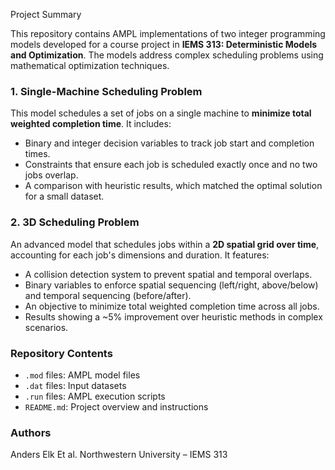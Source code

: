 Project Summary

This repository contains AMPL implementations of two integer programming models developed for a course project in **IEMS 313: Deterministic Models and Optimization**. The models address complex scheduling problems using mathematical optimization techniques.

### 1. Single-Machine Scheduling Problem
This model schedules a set of jobs on a single machine to **minimize total weighted completion time**. It includes:
- Binary and integer decision variables to track job start and completion times.
- Constraints that ensure each job is scheduled exactly once and no two jobs overlap.
- A comparison with heuristic results, which matched the optimal solution for a small dataset.

### 2. 3D Scheduling Problem
An advanced model that schedules jobs within a **2D spatial grid over time**, accounting for each job's dimensions and duration. It features:
- A collision detection system to prevent spatial and temporal overlaps.
- Binary variables to enforce spatial sequencing (left/right, above/below) and temporal sequencing (before/after).
- An objective to minimize total weighted completion time across all jobs.
- Results showing a ~5% improvement over heuristic methods in complex scenarios.

### Repository Contents
- `.mod` files: AMPL model files
- `.dat` files: Input datasets
- `.run` files: AMPL execution scripts
- `README.md`: Project overview and instructions

### Authors
Anders Elk Et al.
Northwestern University – IEMS 313
